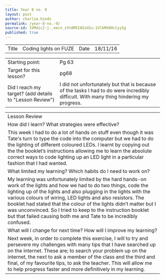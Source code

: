 ```yaml
---
title: Year 8 no. 9
layout: post
author: charlie.hinds
permalink: /year-8-no.-9/
source-id: 1VMdic2-j-_eecn_zVtAM5IA5zU2u-1VlbMX8HcCyyIg
published: true
---
```

<table>
  <tr>
    <td>Title</td>
    <td>Coding lights on FUZE</td>
    <td>Date</td>
    <td>18/11/16</td>
  </tr>
</table>


<table>
  <tr>
    <td>Starting point:</td>
    <td>Pg 63</td>
  </tr>
  <tr>
    <td>Target for this lesson?</td>
    <td>pg68</td>
  </tr>
  <tr>
    <td>Did I reach my target? 
(add details to "Lesson Review")</td>
    <td>I did not unfortunately but that is because of the tasks I had to do were incredibly difficult. With many thing hindering my progress.</td>
  </tr>
</table>


 

<table>
  <tr>
    <td>Lesson Review</td>
  </tr>
  <tr>
    <td>How did I learn? What strategies were effective? </td>
  </tr>
  <tr>
    <td>This week I had to do a lot of hands on stuff even though it was Tate's turn to type the code into the computer but we had to do the lighting of different coloured LEDs. I learnt by copying out the the booklet’s instructions allowing me to learn the absolute correct ways to code lighting up an LED light in a particular fashion that I had wanted.</td>
  </tr>
  <tr>
    <td>What limited my learning? Which habits do I need to work on? </td>
  </tr>
  <tr>
    <td>My learning was unfortunately limited by the hard hands-on work of the lights and how we had to do two things, code the lighting up of the lights and also plugging in the lights with the various colours of wiring, LED lights and also resistors. The booklet had stated that the colour of the lights didn’t matter but I was unconvinced. So I tried to keep to the instruction booklet but that failed causing both me and Tate to be incredibly confused.</td>
  </tr>
  <tr>
    <td>What will I change for next time? How will I improve my learning?</td>
  </tr>
  <tr>
    <td>Next week, in order to complete this exercise, I will to try and persevere my challenges with many tips that I have searched up on the internet. These are; to search your problem up on the internet, the next to ask a member of the class and the third and final, of my favourite tips, to ask the teacher. This will allow me to help progress faster and more definitively in my learning.</td>
  </tr>
</table>


